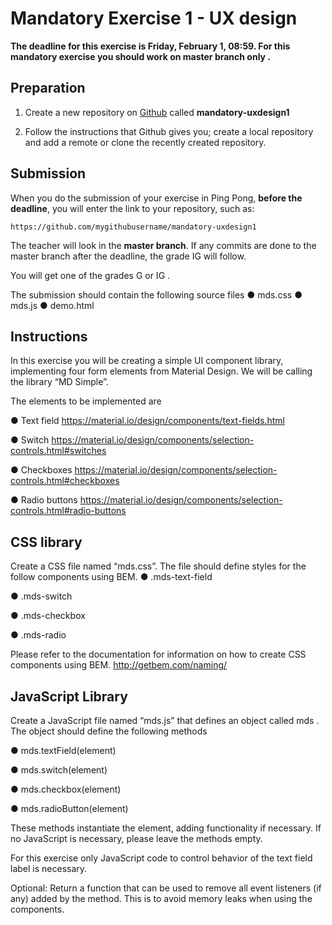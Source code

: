 # Mandatory Exercise 1 - UX design
**The deadline for this exercise is Friday, February 1, 08:59. For this mandatory exercise you should work on master branch only .**

## Preparation

1. Create a new repository on [Github](github.com) called **mandatory-uxdesign1**

2. Follow the instructions that Github gives you; create a local repository and add a remote or clone
the recently created repository.

## Submission

When you do the submission of your exercise in Ping Pong, **before the deadline**,
you will enter the link to your repository, such as:

```
https://github.com/mygithubusername/mandatory-uxdesign1
```

The teacher will look in the **master branch**. If any commits are done to the master branch after the deadline, the grade IG will follow.

You will get one of the grades G or IG .

The submission should contain the following source files
● mds.css
● mds.js
● demo.html

## Instructions

In this exercise you will be creating a simple UI component library, implementing four form
elements from Material Design. We will be calling the library “MD Simple”.

The elements to be implemented are

● Text field
https://material.io/design/components/text-fields.html

● Switch
https://material.io/design/components/selection-controls.html#switches

● Checkboxes
https://material.io/design/components/selection-controls.html#checkboxes

● Radio buttons
https://material.io/design/components/selection-controls.html#radio-buttons

## CSS library

Create a CSS file named “mds.css”. The file should define styles for the follow components using
BEM.
● .mds-text-field

● .mds-switch

● .mds-checkbox

● .mds-radio

Please refer to the documentation for information on how to create CSS components using BEM.
http://getbem.com/naming/


## JavaScript Library

Create a JavaScript file named “mds.js” that defines an object called mds . The object should define
the following methods

● mds.textField(element)

● mds.switch(element)

● mds.checkbox(element)

● mds.radioButton(element)

These methods instantiate the element, adding functionality if necessary. If no JavaScript is
necessary, please leave the methods empty.

For this exercise only JavaScript code to control behavior of the text field label is necessary.

Optional: Return a function that can be used to remove all event listeners (if any) added by the method.
This is to avoid memory leaks when using the components.






